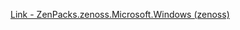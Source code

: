 [Link - ZenPacks.zenoss.Microsoft.Windows (zenoss)](https://github.com/zenoss/ZenPacks.zenoss.Microsoft.Windows)

